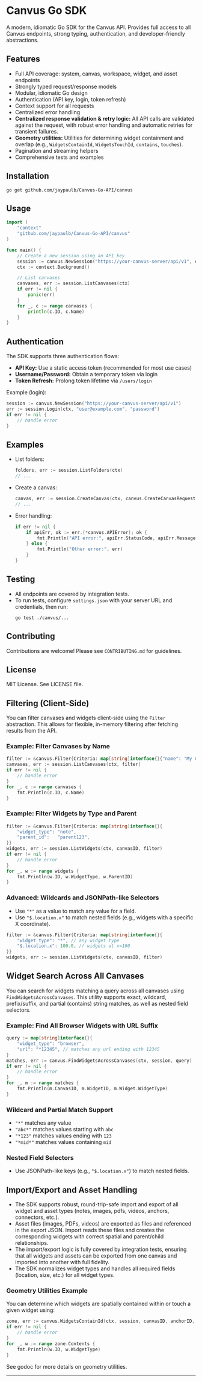 # Canvus Go SDK

A modern, idiomatic Go SDK for the Canvus API. Provides full access to all Canvus endpoints, strong typing, authentication, and developer-friendly abstractions.

## Features
- Full API coverage: system, canvas, workspace, widget, and asset endpoints
- Strongly typed request/response models
- Modular, idiomatic Go design
- Authentication (API key, login, token refresh)
- Context support for all requests
- Centralized error handling
- **Centralized response validation & retry logic:** All API calls are validated against the request, with robust error handling and automatic retries for transient failures.
- **Geometry utilities:** Utilities for determining widget containment and overlap (e.g., `WidgetsContainId`, `WidgetsTouchId`, `contains`, `touches`).
- Pagination and streaming helpers
- Comprehensive tests and examples

## Installation

```
go get github.com/jaypaulb/Canvus-Go-API/canvus
```

## Usage

```go
import (
    "context"
    "github.com/jaypaulb/Canvus-Go-API/canvus"
)

func main() {
    // Create a new session using an API key
    session := canvus.NewSession("https://your-canvus-server/api/v1", canvus.WithAPIKey("YOUR_API_KEY"))
    ctx := context.Background()

    // List canvases
    canvases, err := session.ListCanvases(ctx)
    if err != nil {
        panic(err)
    }
    for _, c := range canvases {
        println(c.ID, c.Name)
    }
}
```

## Authentication

The SDK supports three authentication flows:
- **API Key:** Use a static access token (recommended for most use cases)
- **Username/Password:** Obtain a temporary token via login
- **Token Refresh:** Prolong token lifetime via `/users/login`

Example (login):
```go
session := canvus.NewSession("https://your-canvus-server/api/v1")
err := session.Login(ctx, "user@example.com", "password")
if err != nil {
    // handle error
}
```

## Examples

- List folders:
  ```go
  folders, err := session.ListFolders(ctx)
  // ...
  ```
- Create a canvas:
  ```go
  canvas, err := session.CreateCanvas(ctx, canvus.CreateCanvasRequest{Name: "My Canvas", FolderID: "..."})
  // ...
  ```
- Error handling:
  ```go
  if err != nil {
      if apiErr, ok := err.(*canvus.APIError); ok {
          fmt.Println("API error:", apiErr.StatusCode, apiErr.Message)
      } else {
          fmt.Println("Other error:", err)
      }
  }
  ```

## Testing

- All endpoints are covered by integration tests.
- To run tests, configure `settings.json` with your server URL and credentials, then run:
  ```
  go test ./canvus/...
  ```

## Contributing

Contributions are welcome! Please see `CONTRIBUTING.md` for guidelines.

## License

MIT License. See LICENSE file.

## Filtering (Client-Side)

You can filter canvases and widgets client-side using the `Filter` abstraction. This allows for flexible, in-memory filtering after fetching results from the API.

### Example: Filter Canvases by Name

```go
filter := &canvus.Filter{Criteria: map[string]interface{}{"name": "My Canvas"}}
canvases, err := session.ListCanvases(ctx, filter)
if err != nil {
    // handle error
}
for _, c := range canvases {
    fmt.Println(c.ID, c.Name)
}
```

### Example: Filter Widgets by Type and Parent

```go
filter := &canvus.Filter{Criteria: map[string]interface{}{
    "widget_type": "note",
    "parent_id":   "parent123",
}}
widgets, err := session.ListWidgets(ctx, canvasID, filter)
if err != nil {
    // handle error
}
for _, w := range widgets {
    fmt.Println(w.ID, w.WidgetType, w.ParentID)
}
```

### Advanced: Wildcards and JSONPath-like Selectors

- Use `"*"` as a value to match any value for a field.
- Use `"$.location.x"` to match nested fields (e.g., widgets with a specific X coordinate).

```go
filter := &canvus.Filter{Criteria: map[string]interface{}{
    "widget_type": "*", // any widget type
    "$.location.x": 100.0, // widgets at x=100
}}
widgets, err := session.ListWidgets(ctx, canvasID, filter)
```

## Widget Search Across All Canvases

You can search for widgets matching a query across all canvases using `FindWidgetsAcrossCanvases`. This utility supports exact, wildcard, prefix/suffix, and partial (contains) string matches, as well as nested field selectors.

### Example: Find All Browser Widgets with URL Suffix

```go
query := map[string]interface{}{
    "widget_type": "browser",
    "url": "*12345", // matches any url ending with 12345
}
matches, err := canvus.FindWidgetsAcrossCanvases(ctx, session, query)
if err != nil {
    // handle error
}
for _, m := range matches {
    fmt.Println(m.CanvasID, m.WidgetID, m.Widget.WidgetType)
}
```

### Wildcard and Partial Match Support
- `"*"` matches any value
- `"abc*"` matches values starting with `abc`
- `"*123"` matches values ending with `123`
- `"*mid*"` matches values containing `mid`

### Nested Field Selectors
- Use JSONPath-like keys (e.g., `"$.location.x"`) to match nested fields.

## Import/Export and Asset Handling

- The SDK supports robust, round-trip-safe import and export of all widget and asset types (notes, images, pdfs, videos, anchors, connectors, etc.).
- Asset files (images, PDFs, videos) are exported as files and referenced in the export JSON. Import reads these files and creates the corresponding widgets with correct spatial and parent/child relationships.
- The import/export logic is fully covered by integration tests, ensuring that all widgets and assets can be exported from one canvas and imported into another with full fidelity.
- The SDK normalizes widget types and handles all required fields (location, size, etc.) for all widget types.

### Geometry Utilities Example

You can determine which widgets are spatially contained within or touch a given widget using:

```go
zone, err := canvus.WidgetsContainId(ctx, session, canvasID, anchorID, nil, 0)
if err != nil {
    // handle error
}
for _, w := range zone.Contents {
    fmt.Println(w.ID, w.WidgetType)
}
```
See godoc for more details on geometry utilities.

--- 